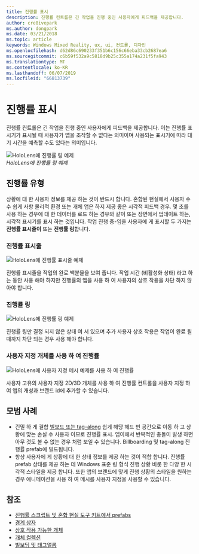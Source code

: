 ```yaml
---
title: 진행률 표시
description: 진행률 컨트롤은 긴 작업을 진행 중인 사용자에게 피드백을 제공합니다.
author: cre8ivepark
ms.author: dongpark
ms.date: 03/21/2018
ms.topic: article
keywords: Windows Mixed Reality, ux, ui, 컨트롤, 디자인
ms.openlocfilehash: d62d86c690233f351b6c156c66eba33cb2687ea6
ms.sourcegitcommit: c6b59f532a9c5818d9b25c355a174a231f5fa943
ms.translationtype: MT
ms.contentlocale: ko-KR
ms.lasthandoff: 06/07/2019
ms.locfileid: "66813739"
---
```

# <a name="displaying-progress"></a>진행률 표시

진행률 컨트롤은 긴 작업을 진행 중인 사용자에게 피드백을 제공합니다. 이는 진행률 표시기가 표시될 때 사용자가 앱을 조작할 수 없다는 의미이며 사용되는 표시기에 따라 대기 시간을 예측할 수도 있다는 의미입니다.

![HoloLens에 진행률 링 예제](images/HoloLens2_Loader.gif)<br>
*HoloLens에 진행률 링 예제*

## <a name="types-of-progress"></a>진행률 유형

상황에 대 한 사용자 정보를 제공 하는 것이 반드시 합니다. 혼합된 현실에서 사용자 수 수 쉽게 사항 물리적 환경 또는 개체 앱은 하지 제공 좋은 시각적 피드백 경우. 몇 초를 사용 하는 경우에 대 한 데이터를 로드 하는 경우와 같이 또는 장면에서 업데이트 하는, 시각적 표시기를 표시 하는 것입니다. 작업 진행 중-임을 사용자에 게 표시할 두 가지는 **진행률 표시줄이** 또는 **진행률 링**합니다.

### <a name="progress-bar"></a>진행률 표시줄

![HoloLens에 진행률 표시줄 예제](images/640px-progressbar.jpg)

진행률 표시줄을 작업의 완료 백분율을 보여 줍니다. 작업 시간 (비활성화 상태) 라고 하는 동안 사용 해야 하지만 진행률의 앱을 사용 하 여 사용자의 상호 작용을 차단 하지 않아야 합니다.

### <a name="progress-ring"></a>진행률 링

![HoloLens에 진행률 링 예제](images/640px-progressring.jpg)

진행률 링만 결정 되지 않은 상태 여 서 있으며 추가 사용자 상호 작용은 작업이 완료 될 때까지 차단 되는 경우 사용 해야 합니다.

### <a name="progress-with-a-custom-object"></a>사용자 지정 개체를 사용 하 여 진행률

![HoloLens에 사용자 지정 메시 예제를 사용 하 여 진행률](images/640px-progresscustom.jpg)

사용자 고유의 사용자 지정 2D/3D 개체를 사용 하 여 진행률 컨트롤을 사용자 지정 하 여 앱의 개성과 브랜드 id에 추가할 수 있습니다.

## <a name="best-practices"></a>모범 사례
* 긴밀 하 게 결합 [빌보드 또는 tag-along](billboarding-and-tag-along.md) 쉽게 해당 헤드 빈 공간으로 이동 하 고 상황에 맞는 손실 수 사용자 이므로 진행률 표시. 앱이에서 반복적인 충돌이 발생 하면 아무 것도 볼 수 없는 경우 처럼 보일 수 있습니다. Billboarding 및 tag-along 진행률 prefab에 빌드됩니다.
* 항상 사용자에 게 상황에 대 한 상태 정보를 제공 하는 것이 적합 합니다. 진행률 prefab 상태를 제공 하는 데 Windows 표준 링 형식 진행 상황 비롯 한 다양 한 시각적 스타일을 제공 합니다. 또한 앱의 브랜드에 맞게 진행 상황의 스타일을 원하는 경우 애니메이션을 사용 하 여 메시를 사용자 지정을 사용할 수 있습니다.

## <a name="see-also"></a>참조
* [진행률 스크립트 및 혼합 현실 도구 키트에서 prefabs](https://github.com/microsoft/MixedRealityToolkit-Unity/tree/mrtk_development/Assets/MixedRealityToolkit.SDK/Features/UX/Prefabs/Loader)
* [경계 상자](app-bar-and-bounding-box.md)
* [상호 작용 가능한 개체](interactable-object.md)
* [개체 컬렉션](object-collection.md)
* [빌보딩 및 태그얼롱](billboarding-and-tag-along.md)
